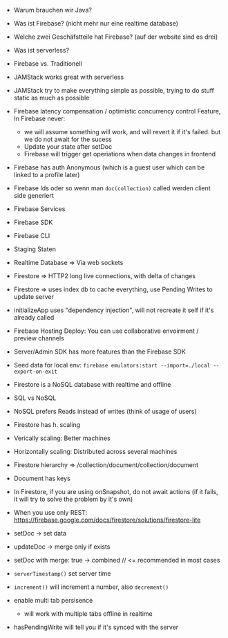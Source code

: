 - Warum brauchen wir Java?
- Was ist Firebase? (nicht mehr nur eine realtime database)
- Welche zwei Geschäfstteile hat Firebase? (auf der website sind es drei)
- Was ist serverless?
- Firebase vs. Traditionell

- JAMStack works great with serverless
- JAMStack try to make everything simple as possible, trying to do stuff static as much as possible

- Firebase latency compensation / optimistic concurrency control Feature, In Firebase never:

  - we will assume something will work, and will revert it if it's failed. but we do not await for the sucess
  - Update your state after setDoc
  - Firebase will trigger get operiations when data changes in frontend

- Firebase has auth Anonymous (which is a guest user which can be linked to a profile later)

- Firebase Ids oder so wenn man `doc(collection)` called werden client side generiert

- Firebase Services
- Firebase SDK
- Firebase CLI
- Staging Staten

- Realtime Database => Via web sockets
- Firestore => HTTP2 long live connections, with delta of changes
- Firestore => uses index db to cache everything, use Pending Writes to update server

- initializeApp uses "dependency injection", will not recreate it self if it's already called

- Firebase Hosting Deploy: You can use collaborative envoirment / preview channels

- Server/Admin SDK has more features than the Firebase SDK
- Seed data for local env: `firebase emulators:start --import=./local --export-on-exit`

- Firestore is a NoSQL database with realtime and offline

- SQL vs NoSQL
- NoSQL prefers Reads instead of writes (think of usage of users)
- Firestore has h. scaling
- Verically scaling: Better machines
- Horizontally scaling: Distributed across several machines

- Firestore hierarchy => /collection/document/collection/document
- Document has keys

- In Firestore, if you are using onSnapshot, do not await actions (if it fails, it will try to solve the problem by it's own)
- When you use only REST: https://firebase.google.com/docs/firestore/solutions/firestore-lite
- setDoc -> set data
- updateDoc -> merge only if exists
- setDoc with merge: true -> combined // <= recommended in most cases

- `serverTimestamp()` set server time
- `increment()` will increment a number, also `decrement()`

- enable multi tab persisence

  - will work with multiple tabs offline in realtime

- hasPendingWrite will tell you if it's synced with the server
